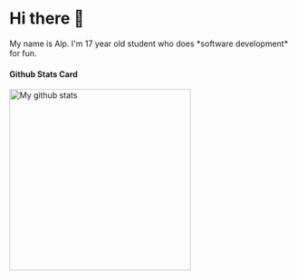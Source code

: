 # Hi there 👋
<p> My name is Alp. I'm 17 year old student who does *software development* for fun.</p>



#### Github Stats Card
<a href="https://github.com/sprlptr48" target="blank">
  <img src="https://github-readme-stats.vercel.app/api?username=sprlptr48&show_icons=true" width="320" alt="My github stats"/>
</a>


<!--
**Sprlptr48/Sprlptr48** is a ✨ _special_ ✨ repository because its `README.md` (this file) appears on your GitHub profile.

Here are some ideas to get you started:

- 🔭 I’m currently working on ...
- 🌱 I’m currently learning ...
- 👯 I’m looking to collaborate on ...
- 🤔 I’m looking for help with ...
- 💬 Ask me about ...
- 📫 How to reach me: ...
- 😄 Pronouns: ...
- ⚡ Fun fact: ...
-->
